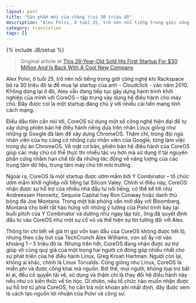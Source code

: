 ```yaml
---
layout: post
title: "Sản phẩm mới của chàng trai 30 triệu đô"
description: "Alex Polvi, ở tuổi 25, trở nên nổi tiếng trong giới công nghệ khi Rackspace bỏ ra 30 triệu đô la để mua lại startup của anh- Cloudclick - vào năm 2010.  Không dừng lại ở đó, Alex vẫn đang tiếp tục gây dựng hành trình khởi nghiệp của mình với CoreOS – tập trung xây dựng hệ điều hành cho máy chủ. Đây được coi là một startup đáng chú ý với nhiều cải tiến mang tính cách mạng."
category: translation 
tags: []
---
```

{% include JB/setup %}
> Original article at [This 28-Year-Old Sold His First Startup For $30 Million And Is Back With A Cool New Company](http://www.businessinsider.com/alex-polvis-cool-new-company-2013-10)

Alex Polvi, ở tuổi 25, trở nên nổi tiếng trong giới công nghệ khi Rackspace bỏ ra 30 triệu đô la để mua lại startup của anh - Cloudclick - vào năm 2010.  Không dừng lại ở đó, Alex vẫn đang tiếp tục gây dựng hành trình khởi nghiệp của mình với CoreOS – tập trung xây dựng hệ điều hành cho máy chủ. Đây được coi là một startup đáng chú ý với nhiều cải tiến mang tính cách mạng.

Điều đầu tiên cần nói tới, CoreOS sử dụng một số công nghệ hiện đại để tự xây dựng phiên bản hệ điều hành riêng dựa trên nhân Linux giống như những gì Google đã làm để xây dựng ChromeOS. Thậm chí, trong đội ngũ nhân viên của họ cũng có những cựu nhân viên của Google, từng làm việc trong dự án ChromeOS. Về mặt cơ bản, phiên bản hệ điều hành của CoreOS giúp các máy chủ có thể thực thi nhiều tác vụ hơn  mà sử dụng ít tài nguyên phần cứng nhằm hạn chế tối đa những tác động về năng lượng của các trung tâm dữ liệu, trung tâm máy chủ tới môi trường. 

Ngoài ra, CoreOS là một startup được ươm mầm bởi Y Combinator – tổ chức ươm mầm khởi nghiệp nổi tiếng tại Silicon Valey. Chính vì điều này, CoreOS nhận được sự hỗ trợ của nhiều nhà đầu tư nổi tiếng, có thể kể tới như Andreessen Horowitz, Sequoia Capital hay Ron Conway hoặc danh thủ bóng đá Joe Montana. Trong một bài phỏng vấn mới đây với Bloomberg, Montana cho biết rất hào hứng với những ý tưởng của Polvi trình bày tại buổi pitch của Y Combinator và dường như ngay lập tức, ông đã quyết định đầu tư vào CoreOS như một sự cổ vũ và thể hiện sự tin tưởng đối với Alex. 

Thông tin chi tiết về giá trị gọi vốn ban đầu  của CoreOS không được tiết lộ, nhưng theo cây bút của TechCrunch Alex Williams, con số ấy rơi vào khoảng  1 – 5 triệu đô la. Nhưng trên hết, CoreOS đang nhận được sự trợ giúp vô cùng quý giá của một trong hai người có đóng góp nhiều nhất cho sự phát triển của hệ điều hành Linux, Greg Kroah Hartman. Người còn lại, không ai khác, chính là Linux Torvalds. Cũng giống như Linux, CoreOS là miễn phí và được công khai mã nguồn. Bởi thế, mọi người, không loại trừ bất kì ai, đều có quyền tải về, sử dụng và thậm chí là thay đổi hệ điều hành này nếu như có kiến thức về tin học.  Dĩ nhiên, nếu tổ chức nào muốn nhận được sự hỗ trợ từ phía CoreOS, họ cần trả một khoản phí nhất định, đây được xem là cách tạo nguồn lợi nhuận của Polvi và cộng sự.  




